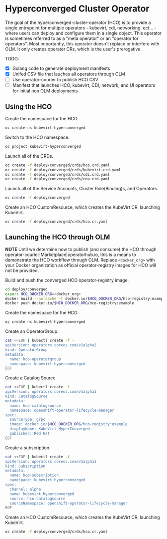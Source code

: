 # Hyperconverged Cluster Operator

The goal of the hyperconverged-cluster-operator (HCO) is to provide a single
entrypoint for multiple operators - kubevirt, cdi, networking, ect... - where
users can deploy and configure them in a single object. This operator is
sometimes referred to as a "meta operator" or an "operator for operators".
Most importantly, this operator doesn't replace or interfere with OLM.
It only creates operator CRs, which is the user's prerogative.

TODO:
- [x] Golang code to generate deployment manifests
- [x] Unifed CSV file that lauches all operators through OLM
- [ ] Use operator-courier to publish HCO CSV
- [ ] Manifest that launches HCO, kubevirt, CDI, network, and UI operators for
  initial non OLM deployments

## Using the HCO

Create the namespace for the HCO.
```bash
oc create ns kubevirt-hyperconverged
```

Switch to the HCO namespace.
```bash
oc project kubevirt-hyperconverged
```

Launch all of the CRDs.
```bash
oc create -f deploy/converged/crds/hco.crd.yaml
oc create -f deploy/converged/crds/kubevirt.crd.yaml
oc create -f deploy/converged/crds/cdi.crd.yaml
oc create -f deploy/converged/crds/cna.crd.yaml
```

Launch all of the Service Accounts, Cluster Role(Binding)s, and Operators.
```bash
oc create -f deploy/converged
```

Create an HCO CustomResource, which creates the KubeVirt CR, launching KubeVirt.
```bash
oc create -f deploy/converged/crds/hco.cr.yaml
```

## Launching the HCO through OLM

**NOTE**
Until we determine how to publish (and consume) the HCO through
operator-courier|Marketplace|operatorhub.io, this is a means to demonstrate the
HCO workflow through OLM. Replace `<docker_org>` with your Docker organization
as official operator-registry images for HCO will not be provided.

Build and push the converged HCO operator-registry image.

```bash
cd deploy/converged
export HCO_DOCKER_ORG=<docker_org>
docker build --no-cache -t docker.io/$HCO_DOCKER_ORG/hco-registry:example -f Dockerfile .
docker push docker.io/$HCO_DOCKER_ORG/hco-registry:example
```

Create the namespace for the HCO.
```bash
oc create ns kubevirt-hyperconverged
```

Create an OperatorGroup.
```bash
cat <<EOF | kubectl create -f -
apiVersion: operators.coreos.com/v1alpha2
kind: OperatorGroup
metadata:
  name: hco-operatorgroup
  namespace: kubevirt-hyperconverged
EOF
```

Create a Catalog Source.
```bash
cat <<EOF | kubectl create -f -
apiVersion: operators.coreos.com/v1alpha1
kind: CatalogSource
metadata:
  name: hco-catalogsource
  namespace: openshift-operator-lifecycle-manager
spec:
  sourceType: grpc
  image: docker.io/$HCO_DOCKER_ORG/hco-registry:example
  displayName: KubeVirt HyperConverged
  publisher: Red Hat
EOF
```

Create a subscription.
```bash
cat <<EOF | kubectl create -f -
apiVersion: operators.coreos.com/v1alpha1
kind: Subscription
metadata:
  name: hco-subscription
  namespace: kubevirt-hyperconverged
spec:
  channel: alpha
  name: kubevirt-hyperconverged
  source: hco-catalogsource
  sourceNamespace: openshift-operator-lifecycle-manager
EOF
```

Create an HCO CustomResource, which creates the KubeVirt CR, launching KubeVirt.
```bash
oc create -f deploy/converged/crds/hco.cr.yaml
```
